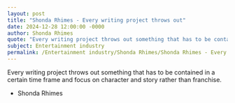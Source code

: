 ```yaml
---
layout: post
title: "Shonda Rhimes - Every writing project throws out"
date: 2024-12-28 12:00:00 -0000
author: Shonda Rhimes
quote: "Every writing project throws out something that has to be contained in a certain time frame and focus on character and story rather than franchise."
subject: Entertainment industry
permalink: /Entertainment industry/Shonda Rhimes/Shonda Rhimes - Every writing project throws out
---
```


Every writing project throws out something that has to be contained in a certain time frame and focus on character and story rather than franchise.

- Shonda Rhimes
